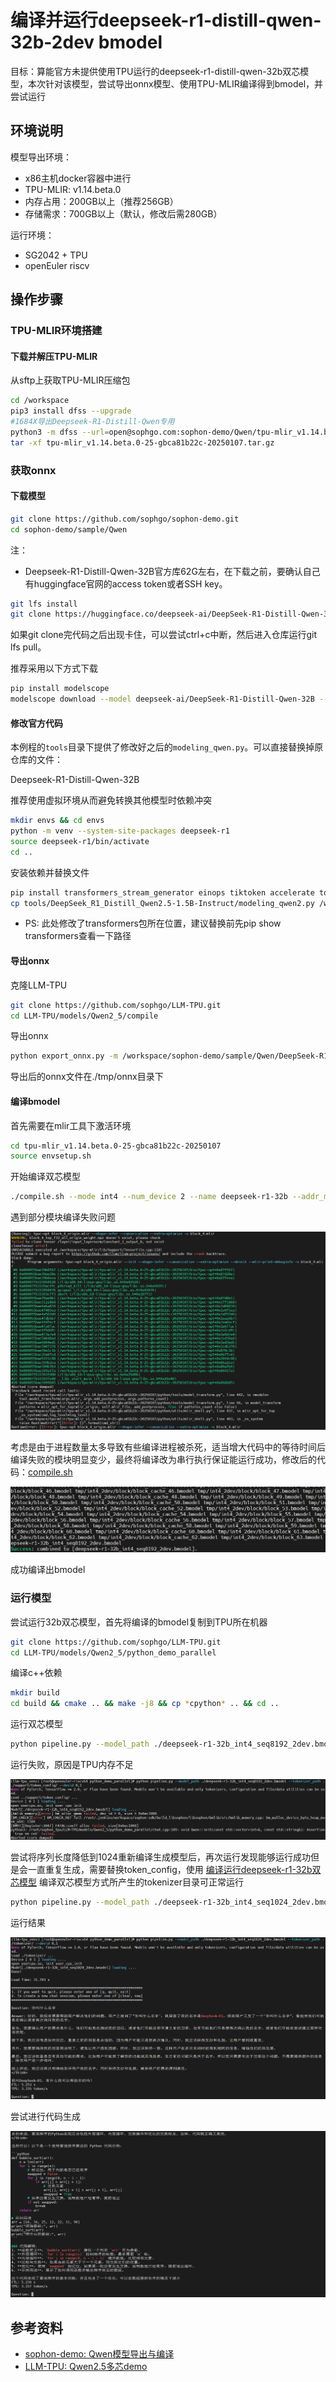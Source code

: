 # 编译并运行deepseek-r1-distill-qwen-32b-2dev bmodel

目标：算能官方未提供使用TPU运行的deepseek-r1-distill-qwen-32b双芯模型，本次针对该模型，尝试导出onnx模型、使用TPU-MLIR编译得到bmodel，并尝试运行

## 环境说明

模型导出环境：

* x86主机docker容器中进行
* TPU-MLIR: v1.14.beta.0
* 内存占用：200GB以上（推荐256GB）
* 存储需求：700GB以上（默认，修改后需280GB）

运行环境：

* SG2042 + TPU
* openEuler riscv

## 操作步骤

### TPU-MLIR环境搭建

#### 下载并解压TPU-MLIR

从sftp上获取TPU-MLIR压缩包

```sh
cd /workspace
pip3 install dfss --upgrade
#1684X导出Deepseek-R1-Distill-Qwen专用
python3 -m dfss --url=open@sophgo.com:sophon-demo/Qwen/tpu-mlir_v1.14.beta.0-25-gbca81b22c-20250107.tar.gz
tar -xf tpu-mlir_v1.14.beta.0-25-gbca81b22c-20250107.tar.gz
```

### 获取onnx

#### 下载模型

```sh
git clone https://github.com/sophgo/sophon-demo.git
cd sophon-demo/sample/Qwen
```

注：

* Deepseek-R1-Distill-Qwen-32B官方库62G左右，在下载之前，要确认自己有huggingface官网的access token或者SSH key。

```sh
git lfs install
git clone https://huggingface.co/deepseek-ai/DeepSeek-R1-Distill-Qwen-32B
```

如果git clone完代码之后出现卡住，可以尝试ctrl+c中断，然后进入仓库运行git lfs pull。

推荐采用以下方式下载

```sh
pip install modelscope
modelscope download --model deepseek-ai/DeepSeek-R1-Distill-Qwen-32B --local_dir DeepSeek-R1-Distill-Qwen-32B
```

#### 修改官方代码

本例程的`tools`目录下提供了修改好之后的`modeling_qwen.py`。可以直接替换掉原仓库的文件：

Deepseek-R1-Distill-Qwen-32B

推荐使用虚拟环境从而避免转换其他模型时依赖冲突

```sh
mkdir envs && cd envs
python -m venv --system-site-packages deepseek-r1
source deepseek-r1/bin/activate
cd ..
```

安装依赖并替换文件

```sh
pip install transformers_stream_generator einops tiktoken accelerate torch==2.0.1+cpu torchvision==0.15.2 transformers==4.45.2
cp tools/DeepSeek_R1_Distill_Qwen2.5-1.5B-Instruct/modeling_qwen2.py /workspace/sophon-demo/sample/Qwen/envs/deepseek-r1/lib/python3.10/site-packages/transformers/models/qwen2/
```

* PS: 此处修改了transformers包所在位置，建议替换前先pip show transformers查看一下路径

#### 导出onnx

克隆LLM-TPU

```sh
git clone https://github.com/sophgo/LLM-TPU.git
cd LLM-TPU/models/Qwen2_5/compile
```

导出onnx

```sh
python export_onnx.py -m /workspace/sophon-demo/sample/Qwen/DeepSeek-R1-Distill-Qwen-32B/ --seq_length 8192 --lmhead_with_topk 1
```

导出后的onnx文件在./tmp/onnx目录下

#### 编译bmodel

首先需要在mlir工具下激活环境

```sh
cd tpu-mlir_v1.14.beta.0-25-gbca81b22c-20250107
source envsetup.sh
```

开始编译双芯模型

```sh
./compile.sh --mode int4 --num_device 2 --name deepseek-r1-32b --addr_mode io_alone --seq_length 8192 --dynamic 0
```

遇到部分模块编译失败问题

![Image](./assets/deepseek-r1-32b_build_2dev_bmodel_issue.png)

考虑是由于进程数量太多导致有些编译进程被杀死，适当增大代码中的等待时间后编译失败的模块明显变少，最终将编译改为串行执行保证能运行成功，修改后的代码：[compile.sh](./assets/compile.sh)

![Image](./assets/deepseek-r1-32b_build_bmodel_success_1.png)

成功编译出bmodel

### 运行模型

尝试运行32b双芯模型，首先将编译的bmodel复制到TPU所在机器

```sh
git clone https://github.com/sophgo/LLM-TPU.git
cd LLM-TPU/models/Qwen2_5/python_demo_parallel
```

编译c++依赖

```sh
mkdir build
cd build && cmake .. && make -j8 && cp *cpython* .. && cd ..
```

运行双芯模型

```sh
python pipeline.py --model_path ./deepseek-r1-32b_int4_seq8192_2dev.bmodel --tokenizer_path ../support/token_config/ --devid 0,1
```

运行失败，原因是TPU内存不足

![Image](./assets/deepseek-r1-32b-2dev_run_fail_oom.png)

尝试将序列长度降低到1024重新编译生成模型后，再次运行发现能够运行成功但是会一直重复生成，需要替换token_config，使用 [编译运行deepseek-r1-32b双芯模型](./build_run_deepseek-r1-distill-qwen-32b_bmodel_guide.md#双芯模型) 编译双芯模型方式所产生的tokenizer目录可正常运行

```sh
python pipeline.py --model_path ./deepseek-r1-32b_int4_seq1024_2dev.bmodel --tokenizer_path ./tokenizer/ --devid 0,1
```

运行结果

![Image](./assets/deepseek-r1-32b-seq1024-2dev_run_result_1.png)

尝试进行代码生成

![Image](./assets/deepseek-r1-32b-seq1024-2dev_run_result_2.png)

## 参考资料

* [sophon-demo: Qwen模型导出与编译](https://github.com/sophgo/sophon-demo/blob/release/sample/Qwen/docs/Qwen_Export_Guide.md)
* [LLM-TPU: Qwen2.5多芯demo](https://github.com/sophgo/LLM-TPU/tree/main/models/Qwen2_5/python_demo_parallel)

